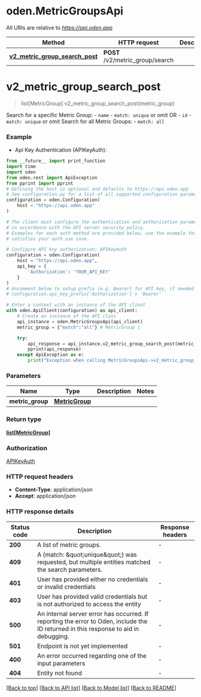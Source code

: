 # oden.MetricGroupsApi

All URIs are relative to *https://api.oden.app*

Method | HTTP request | Description
------------- | ------------- | -------------
[**v2_metric_group_search_post**](MetricGroupsApi.md#v2_metric_group_search_post) | **POST** /v2/metric_group/search | 


# **v2_metric_group_search_post**
> list[MetricGroup] v2_metric_group_search_post(metric_group)



Search for a specific Metric Group:  - `name` - `match: unique` or omit  OR  - `id` - `match: unique` or omit  Search for all Metric Groups: - `match: all` 

### Example

* Api Key Authentication (APIKeyAuth):
```python
from __future__ import print_function
import time
import oden
from oden.rest import ApiException
from pprint import pprint
# Defining the host is optional and defaults to https://api.oden.app
# See configuration.py for a list of all supported configuration parameters.
configuration = oden.Configuration(
    host = "https://api.oden.app"
)

# The client must configure the authentication and authorization parameters
# in accordance with the API server security policy.
# Examples for each auth method are provided below, use the example that
# satisfies your auth use case.

# Configure API key authorization: APIKeyAuth
configuration = oden.Configuration(
    host = "https://api.oden.app",
    api_key = {
        'Authorization': 'YOUR_API_KEY'
    }
)
# Uncomment below to setup prefix (e.g. Bearer) for API key, if needed
# configuration.api_key_prefix['Authorization'] = 'Bearer'

# Enter a context with an instance of the API client
with oden.ApiClient(configuration) as api_client:
    # Create an instance of the API class
    api_instance = oden.MetricGroupsApi(api_client)
    metric_group = {"match":"all"} # MetricGroup | 

    try:
        api_response = api_instance.v2_metric_group_search_post(metric_group)
        pprint(api_response)
    except ApiException as e:
        print("Exception when calling MetricGroupsApi->v2_metric_group_search_post: %s\n" % e)
```

### Parameters

Name | Type | Description  | Notes
------------- | ------------- | ------------- | -------------
 **metric_group** | [**MetricGroup**](MetricGroup.md)|  | 

### Return type

[**list[MetricGroup]**](MetricGroup.md)

### Authorization

[APIKeyAuth](../README.md#APIKeyAuth)

### HTTP request headers

 - **Content-Type**: application/json
 - **Accept**: application/json

### HTTP response details
| Status code | Description | Response headers |
|-------------|-------------|------------------|
**200** | A list of metric groups. |  -  |
**409** | A {match: \&quot;unique\&quot;} was requested, but multiple entities matched the search parameters.  |  -  |
**401** | User has provided either no credentials or invalid credentials |  -  |
**403** | User has provided valid credentials but is not authorized to access the entity  |  -  |
**500** | An internal server error has occurred. If reporting the error to Oden, include the ID returned in this response to aid in debugging.  |  -  |
**501** | Endpoint is not yet implemented |  -  |
**400** | An error occurred regarding one of the input parameters |  -  |
**404** | Entity not found |  -  |

[[Back to top]](#) [[Back to API list]](../README.md#documentation-for-api-endpoints) [[Back to Model list]](../README.md#documentation-for-models) [[Back to README]](../README.md)

